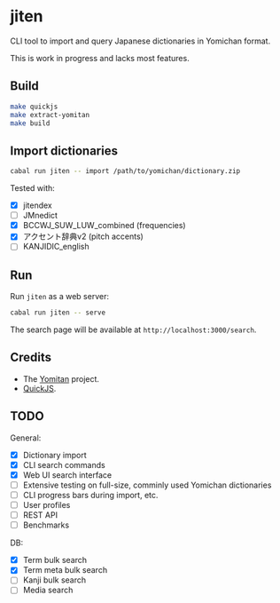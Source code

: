 # jiten

CLI tool to import and query Japanese dictionaries in Yomichan format.

This is work in progress and lacks most features.

## Build

```sh
make quickjs
make extract-yomitan
make build
```

## Import dictionaries

```sh
cabal run jiten -- import /path/to/yomichan/dictionary.zip
```

Tested with:

- [x] jitendex
- [ ] JMnedict
- [x] BCCWJ_SUW_LUW_combined (frequencies)
- [x] アクセント辞典v2 (pitch accents)
- [ ] KANJIDIC_english

## Run

Run `jiten` as a web server:

```sh
cabal run jiten -- serve
```

The search page will be available at `http://localhost:3000/search`.

## Credits

- The [Yomitan](https://github.com/yomidevs/yomitan/) project.
- [QuickJS](https://github.com/bellard/quickjs).

## TODO

General:

- [x] Dictionary import
- [x] CLI search commands
- [x] Web UI search interface
- [ ] Extensive testing on full-size, comminly used Yomichan dictionaries
- [ ] CLI progress bars during import, etc.
- [ ] User profiles
- [ ] REST API
- [ ] Benchmarks

DB:

- [x] Term bulk search
- [x] Term meta bulk search
- [ ] Kanji bulk search
- [ ] Media search
